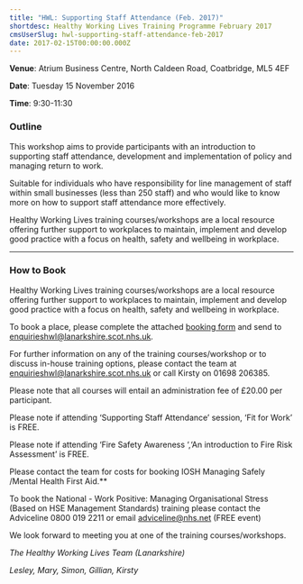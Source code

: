 ```yaml
---
title: "HWL: Supporting Staff Attendance (Feb. 2017)"
shortdesc: Healthy Working Lives Training Programme February 2017
cmsUserSlug: hwl-supporting-staff-attendance-feb-2017
date: 2017-02-15T00:00:00.000Z
---
```


**Venue**:  Atrium Business Centre, North Caldeen Road, Coatbridge, ML5 4EF

**Date**: Tuesday 15 November 2016

**Time**: 9:30-11:30

### Outline

This workshop aims to
provide participants with an introduction to supporting staff attendance,
development and implementation of policy and managing return to work.

Suitable for individuals
who have responsibility for line management of staff within small businesses
(less than 250 staff) and who would like to know more on how to support staff
attendance more effectively.

Healthy Working Lives training courses/workshops are a local resource offering further support  to workplaces to maintain, implement and develop good practice with a focus on  health, safety and wellbeing in workplace.

---

### How to Book

Healthy Working Lives training courses/workshops are a local resource offering further support  to workplaces to maintain, implement and develop good practice with a focus on  health, safety and wellbeing in workplace.

To book a place, please complete the attached [booking form](/docs/HWL-Booking-Form-june-2016.doc) and send to [enquirieshwl@lanarkshire.scot.nhs.uk](mailto:enquirieshwl@lanarkshire.scot.nhs.uk).

For further information on any of the training courses/workshop or to discuss in-house training options, please contact the team at [enquirieshwl@lanarkshire.scot.nhs.uk](mailto:enquirieshwl@lanarkshire.scot.nhs.uk) or call Kirsty on 01698 206385.

Please note that all courses will entail an administration fee of £20.00 per participant.

Please note if attending ‘Supporting Staff Attendance’ session, ‘Fit for Work’ is FREE.

Please note if attending ‘Fire Safety Awareness ‘,‘An introduction to Fire Risk Assessment’ is FREE.

Please contact the team for costs for booking IOSH Managing Safely /Mental Health First Aid.**

To book the National - Work Positive: Managing Organisational Stress (Based on HSE Management Standards) training please contact the  Adviceline 0800 019 2211 or email  adviceline@nhs.net (FREE event)

We look forward to meeting you at one of the training courses/workshops.


*The Healthy Working Lives Team (Lanarkshire)*

*Lesley, Mary, Simon, Gillian, Kirsty*